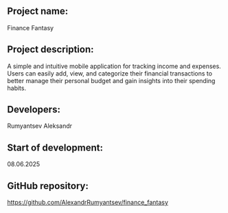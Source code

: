 ## Project name:
Finance Fantasy

## Project description:
A simple and intuitive mobile application for tracking income and expenses.
Users can easily add, view, and categorize their financial transactions to better manage
their personal budget and gain insights into their spending habits.

## Developers:
Rumyantsev Aleksandr

## Start of development:
08.06.2025 

## GitHub repository:
https://github.com/AlexandrRumyantsev/finance_fantasy
